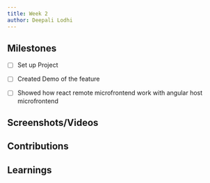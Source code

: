 ```yaml
---
title: Week 2
author: Deepali Lodhi
---
```


## Milestones
- [ ] Set up Project
- [ ] Created Demo of the feature 
- [ ] Showed how react remote microfrontend work with angular host microfrontend


## Screenshots/Videos 

## Contributions

## Learnings
